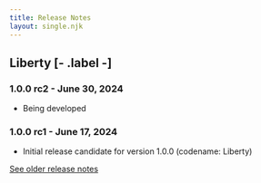 ```yaml
---
title: Release Notes
layout: single.njk
---
```


## Liberty [- .label -]

### **1.0.0 rc2** - June 30, 2024

- Being developed

### **1.0.0 rc1** - June 17, 2024

- Initial release candidate for version 1.0.0 (codename: Liberty)

<a href="/arc/release-notes">See older release notes</a>
